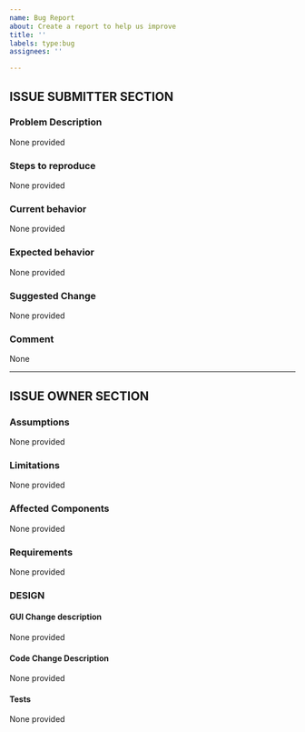 ```yaml
---
name: Bug Report
about: Create a report to help us improve
title: ''
labels: type:bug
assignees: ''

---
```


<!-- markdownlint-disable-next-line first-line-heading -->
## ISSUE SUBMITTER SECTION
<!-- All sections except the comment section are required. -->
### Problem Description
<!-- A bird's-eye summation of what the problem is. -->
None provided

### Steps to reproduce
<!-- Numbered steps.  E.g.

1. Go to development site
2. Click menu X
3. Submit file Y
-->
None provided

### Current behavior
<!-- A clear and concise description of what happens when you perform the steps
above.  Include screenshots if applicable. -->
None provided

### Expected behavior
<!-- A clear and concise description of what you expected to happen. -->
None provided

### Suggested Change
<!-- A guess at what might fix the issue.  *Pseudocode encouraged.* -->
None provided

### Comment
<!-- Any other relevant context or links to what you were working on when you
discovered the problem. -->
None

-----

## ISSUE OWNER SECTION
<!-- All sections are required. -->
### Assumptions
<!-- List of assumptions that the code will not explicitly address/check. E.g.

1. The input is correct
-->
None provided

### Limitations
<!-- A list of things this work will specifically not do. E.g.

1. This feature will only handle the most frequent use case X.
2. This feature will not handle edge case Y.
-->
None provided

### Affected Components
<!-- A tentative list of anticipated repository items that will be changed,
labeled with "add", "delete", or "change".  One item per line.  Components can
be anything, like files, environment variables, cron jobs, etc. E.g.

- change: `path/to/code.py`
- add: `DATABASE_HOST` environment variable
- delete: cron job to backup the database
-->
None provided

### Requirements
<!-- A hierarchical list of discrete requirements for the feature. List numbers
are for reference & checkboxes for progress tracking. E.g.

- [ ] `1.` Every column/row must display a value, i.e. cannot be empty
- [ ] `2.` Column X must link to the referenced record
  - [ ] `2.1.` Raise an error if column X's value is None
  - [ ] `2.2.` The link must not be line-wrapped
-->
None provided

### DESIGN

#### GUI Change description
<!-- Describe changes the user will see. -->
None provided

#### Code Change Description
<!-- Describe code changes planned for the feature. Pseudocode/outline/etc. -->
None provided

#### Tests
<!-- A description of at least one test for each requirement above. Numbers are
for reference & checkboxes for progress tracking. E.g.

- [ ] `1.` Test that there's an exception when display value is ''
-->
None provided
